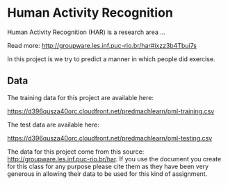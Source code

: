 # Human Activity Recognition

Human Activity Recognition (HAR) is a research area ...

Read more: http://groupware.les.inf.puc-rio.br/har#ixzz3b4Tbui7s

In this project is we try to predict a manner in which people did 
exercise.



## Data 

The training data for this project are available here: 

https://d396qusza40orc.cloudfront.net/predmachlearn/pml-training.csv

The test data are available here: 

https://d396qusza40orc.cloudfront.net/predmachlearn/pml-testing.csv

The data for this project come from this source:
http://groupware.les.inf.puc-rio.br/har. If you use the document you
create for this class for any purpose please cite them as they have
been very generous in allowing their data to be used for this kind of
assignment.
